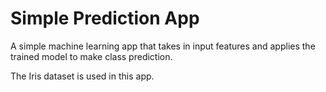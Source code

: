 # Simple Prediction App

A simple machine learning app that takes in input features and applies the trained model to make class prediction.

The Iris dataset is used in this app.

